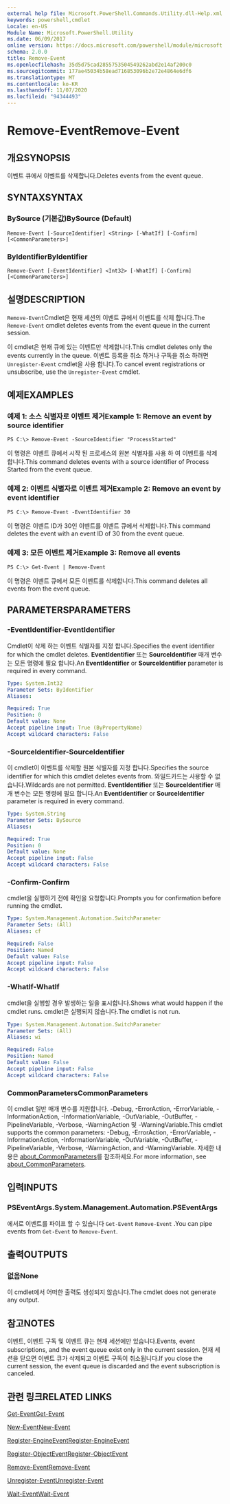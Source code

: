 ```yaml
---
external help file: Microsoft.PowerShell.Commands.Utility.dll-Help.xml
keywords: powershell,cmdlet
Locale: en-US
Module Name: Microsoft.PowerShell.Utility
ms.date: 06/09/2017
online version: https://docs.microsoft.com/powershell/module/microsoft.powershell.utility/remove-event?view=powershell-5.1&WT.mc_id=ps-gethelp
schema: 2.0.0
title: Remove-Event
ms.openlocfilehash: 35d5d75cad2855753504549262abd2e14af200c0
ms.sourcegitcommit: 177ae45034b58ead716853096b2e72e4864e6df6
ms.translationtype: MT
ms.contentlocale: ko-KR
ms.lasthandoff: 11/07/2020
ms.locfileid: "94344493"
---
```

# <span data-ttu-id="96db8-103">Remove-Event</span><span class="sxs-lookup"><span data-stu-id="96db8-103">Remove-Event</span></span>

## <span data-ttu-id="96db8-104">개요</span><span class="sxs-lookup"><span data-stu-id="96db8-104">SYNOPSIS</span></span>
<span data-ttu-id="96db8-105">이벤트 큐에서 이벤트를 삭제합니다.</span><span class="sxs-lookup"><span data-stu-id="96db8-105">Deletes events from the event queue.</span></span>

## <span data-ttu-id="96db8-106">SYNTAX</span><span class="sxs-lookup"><span data-stu-id="96db8-106">SYNTAX</span></span>

### <span data-ttu-id="96db8-107">BySource (기본값)</span><span class="sxs-lookup"><span data-stu-id="96db8-107">BySource (Default)</span></span>

```
Remove-Event [-SourceIdentifier] <String> [-WhatIf] [-Confirm] [<CommonParameters>]
```

### <span data-ttu-id="96db8-108">ByIdentifier</span><span class="sxs-lookup"><span data-stu-id="96db8-108">ByIdentifier</span></span>

```
Remove-Event [-EventIdentifier] <Int32> [-WhatIf] [-Confirm] [<CommonParameters>]
```

## <span data-ttu-id="96db8-109">설명</span><span class="sxs-lookup"><span data-stu-id="96db8-109">DESCRIPTION</span></span>

<span data-ttu-id="96db8-110">`Remove-Event`Cmdlet은 현재 세션의 이벤트 큐에서 이벤트를 삭제 합니다.</span><span class="sxs-lookup"><span data-stu-id="96db8-110">The `Remove-Event` cmdlet deletes events from the event queue in the current session.</span></span>

<span data-ttu-id="96db8-111">이 cmdlet은 현재 큐에 있는 이벤트만 삭제합니다.</span><span class="sxs-lookup"><span data-stu-id="96db8-111">This cmdlet deletes only the events currently in the queue.</span></span> <span data-ttu-id="96db8-112">이벤트 등록을 취소 하거나 구독을 취소 하려면 `Unregister-Event` cmdlet을 사용 합니다.</span><span class="sxs-lookup"><span data-stu-id="96db8-112">To cancel event registrations or unsubscribe, use the `Unregister-Event` cmdlet.</span></span>

## <span data-ttu-id="96db8-113">예제</span><span class="sxs-lookup"><span data-stu-id="96db8-113">EXAMPLES</span></span>

### <span data-ttu-id="96db8-114">예제 1: 소스 식별자로 이벤트 제거</span><span class="sxs-lookup"><span data-stu-id="96db8-114">Example 1: Remove an event by source identifier</span></span>

```
PS C:\> Remove-Event -SourceIdentifier "ProcessStarted"
```

<span data-ttu-id="96db8-115">이 명령은 이벤트 큐에서 시작 된 프로세스의 원본 식별자를 사용 하 여 이벤트를 삭제 합니다.</span><span class="sxs-lookup"><span data-stu-id="96db8-115">This command deletes events with a source identifier of Process Started from the event queue.</span></span>

### <span data-ttu-id="96db8-116">예제 2: 이벤트 식별자로 이벤트 제거</span><span class="sxs-lookup"><span data-stu-id="96db8-116">Example 2: Remove an event by event identifier</span></span>

```
PS C:\> Remove-Event -EventIdentifier 30
```

<span data-ttu-id="96db8-117">이 명령은 이벤트 ID가 30인 이벤트를 이벤트 큐에서 삭제합니다.</span><span class="sxs-lookup"><span data-stu-id="96db8-117">This command deletes the event with an event ID of 30 from the event queue.</span></span>

### <span data-ttu-id="96db8-118">예제 3: 모든 이벤트 제거</span><span class="sxs-lookup"><span data-stu-id="96db8-118">Example 3: Remove all events</span></span>

```
PS C:\> Get-Event | Remove-Event
```

<span data-ttu-id="96db8-119">이 명령은 이벤트 큐에서 모든 이벤트를 삭제합니다.</span><span class="sxs-lookup"><span data-stu-id="96db8-119">This command deletes all events from the event queue.</span></span>

## <span data-ttu-id="96db8-120">PARAMETERS</span><span class="sxs-lookup"><span data-stu-id="96db8-120">PARAMETERS</span></span>

### <span data-ttu-id="96db8-121">-EventIdentifier</span><span class="sxs-lookup"><span data-stu-id="96db8-121">-EventIdentifier</span></span>

<span data-ttu-id="96db8-122">Cmdlet이 삭제 하는 이벤트 식별자를 지정 합니다.</span><span class="sxs-lookup"><span data-stu-id="96db8-122">Specifies the event identifier for which the cmdlet deletes.</span></span> <span data-ttu-id="96db8-123">**EventIdentifier** 또는 **SourceIdentifier** 매개 변수는 모든 명령에 필요 합니다.</span><span class="sxs-lookup"><span data-stu-id="96db8-123">An **EventIdentifier** or **SourceIdentifier** parameter is required in every command.</span></span>

```yaml
Type: System.Int32
Parameter Sets: ByIdentifier
Aliases:

Required: True
Position: 0
Default value: None
Accept pipeline input: True (ByPropertyName)
Accept wildcard characters: False
```

### <span data-ttu-id="96db8-124">-SourceIdentifier</span><span class="sxs-lookup"><span data-stu-id="96db8-124">-SourceIdentifier</span></span>

<span data-ttu-id="96db8-125">이 cmdlet이 이벤트를 삭제할 원본 식별자를 지정 합니다.</span><span class="sxs-lookup"><span data-stu-id="96db8-125">Specifies the source identifier for which this cmdlet deletes events from.</span></span> <span data-ttu-id="96db8-126">와일드카드는 사용할 수 없습니다.</span><span class="sxs-lookup"><span data-stu-id="96db8-126">Wildcards are not permitted.</span></span> <span data-ttu-id="96db8-127">**EventIdentifier** 또는 **SourceIdentifier** 매개 변수는 모든 명령에 필요 합니다.</span><span class="sxs-lookup"><span data-stu-id="96db8-127">An **EventIdentifier** or **SourceIdentifier** parameter is required in every command.</span></span>

```yaml
Type: System.String
Parameter Sets: BySource
Aliases:

Required: True
Position: 0
Default value: None
Accept pipeline input: False
Accept wildcard characters: False
```

### <span data-ttu-id="96db8-128">-Confirm</span><span class="sxs-lookup"><span data-stu-id="96db8-128">-Confirm</span></span>

<span data-ttu-id="96db8-129">cmdlet을 실행하기 전에 확인을 요청합니다.</span><span class="sxs-lookup"><span data-stu-id="96db8-129">Prompts you for confirmation before running the cmdlet.</span></span>

```yaml
Type: System.Management.Automation.SwitchParameter
Parameter Sets: (All)
Aliases: cf

Required: False
Position: Named
Default value: False
Accept pipeline input: False
Accept wildcard characters: False
```

### <span data-ttu-id="96db8-130">-WhatIf</span><span class="sxs-lookup"><span data-stu-id="96db8-130">-WhatIf</span></span>

<span data-ttu-id="96db8-131">cmdlet을 실행할 경우 발생하는 일을 표시합니다.</span><span class="sxs-lookup"><span data-stu-id="96db8-131">Shows what would happen if the cmdlet runs.</span></span> <span data-ttu-id="96db8-132">cmdlet은 실행되지 않습니다.</span><span class="sxs-lookup"><span data-stu-id="96db8-132">The cmdlet is not run.</span></span>

```yaml
Type: System.Management.Automation.SwitchParameter
Parameter Sets: (All)
Aliases: wi

Required: False
Position: Named
Default value: False
Accept pipeline input: False
Accept wildcard characters: False
```

### <span data-ttu-id="96db8-133">CommonParameters</span><span class="sxs-lookup"><span data-stu-id="96db8-133">CommonParameters</span></span>

<span data-ttu-id="96db8-134">이 cmdlet 일반 매개 변수를 지원합니다. -Debug, -ErrorAction, -ErrorVariable, -InformationAction, -InformationVariable, -OutVariable, -OutBuffer, -PipelineVariable, -Verbose, -WarningAction 및 -WarningVariable.</span><span class="sxs-lookup"><span data-stu-id="96db8-134">This cmdlet supports the common parameters: -Debug, -ErrorAction, -ErrorVariable, -InformationAction, -InformationVariable, -OutVariable, -OutBuffer, -PipelineVariable, -Verbose, -WarningAction, and -WarningVariable.</span></span> <span data-ttu-id="96db8-135">자세한 내용은 [about_CommonParameters](https://go.microsoft.com/fwlink/?LinkID=113216)를 참조하세요.</span><span class="sxs-lookup"><span data-stu-id="96db8-135">For more information, see [about_CommonParameters](https://go.microsoft.com/fwlink/?LinkID=113216).</span></span>

## <span data-ttu-id="96db8-136">입력</span><span class="sxs-lookup"><span data-stu-id="96db8-136">INPUTS</span></span>

### <span data-ttu-id="96db8-137">PSEventArgs.</span><span class="sxs-lookup"><span data-stu-id="96db8-137">System.Management.Automation.PSEventArgs</span></span>

<span data-ttu-id="96db8-138">에서로 이벤트를 파이프 할 수 있습니다 `Get-Event` `Remove-Event` .</span><span class="sxs-lookup"><span data-stu-id="96db8-138">You can pipe events from `Get-Event` to `Remove-Event`.</span></span>

## <span data-ttu-id="96db8-139">출력</span><span class="sxs-lookup"><span data-stu-id="96db8-139">OUTPUTS</span></span>

### <span data-ttu-id="96db8-140">없음</span><span class="sxs-lookup"><span data-stu-id="96db8-140">None</span></span>

<span data-ttu-id="96db8-141">이 cmdlet에서 어떠한 출력도 생성되지 않습니다.</span><span class="sxs-lookup"><span data-stu-id="96db8-141">The cmdlet does not generate any output.</span></span>

## <span data-ttu-id="96db8-142">참고</span><span class="sxs-lookup"><span data-stu-id="96db8-142">NOTES</span></span>

<span data-ttu-id="96db8-143">이벤트, 이벤트 구독 및 이벤트 큐는 현재 세션에만 있습니다.</span><span class="sxs-lookup"><span data-stu-id="96db8-143">Events, event subscriptions, and the event queue exist only in the current session.</span></span> <span data-ttu-id="96db8-144">현재 세션을 닫으면 이벤트 큐가 삭제되고 이벤트 구독이 취소됩니다.</span><span class="sxs-lookup"><span data-stu-id="96db8-144">If you close the current session, the event queue is discarded and the event subscription is canceled.</span></span>

## <span data-ttu-id="96db8-145">관련 링크</span><span class="sxs-lookup"><span data-stu-id="96db8-145">RELATED LINKS</span></span>

[<span data-ttu-id="96db8-146">Get-Event</span><span class="sxs-lookup"><span data-stu-id="96db8-146">Get-Event</span></span>](Get-Event.md)

[<span data-ttu-id="96db8-147">New-Event</span><span class="sxs-lookup"><span data-stu-id="96db8-147">New-Event</span></span>](New-Event.md)

[<span data-ttu-id="96db8-148">Register-EngineEvent</span><span class="sxs-lookup"><span data-stu-id="96db8-148">Register-EngineEvent</span></span>](Register-EngineEvent.md)

[<span data-ttu-id="96db8-149">Register-ObjectEvent</span><span class="sxs-lookup"><span data-stu-id="96db8-149">Register-ObjectEvent</span></span>](Register-ObjectEvent.md)

[<span data-ttu-id="96db8-150">Remove-Event</span><span class="sxs-lookup"><span data-stu-id="96db8-150">Remove-Event</span></span>](Remove-Event.md)

[<span data-ttu-id="96db8-151">Unregister-Event</span><span class="sxs-lookup"><span data-stu-id="96db8-151">Unregister-Event</span></span>](Unregister-Event.md)

[<span data-ttu-id="96db8-152">Wait-Event</span><span class="sxs-lookup"><span data-stu-id="96db8-152">Wait-Event</span></span>](Wait-Event.md)
